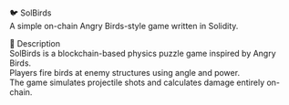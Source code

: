 🐦 SolBirds            
A simple on-chain Angry Birds-style game written in Solidity.      
          
🎯 Description     
SolBirds is a blockchain-based physics puzzle game inspired by Angry Birds.          
Players fire birds at enemy structures using angle and power.              
The game simulates projectile shots and calculates damage entirely on-chain.            
    
